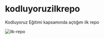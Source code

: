 # kodluyoruzilkrepo
Kodluyoruz Eğitimi kapsamında açtığım ilk repo

![ilk-repo](https://user-images.githubusercontent.com/80070068/131299157-aa128822-d0f3-4b98-9e92-134643e70eaf.PNG)

